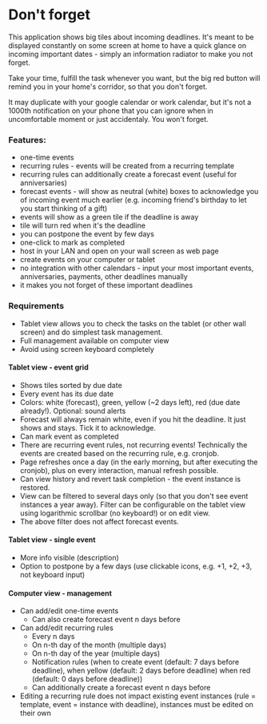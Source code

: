 # Don't forget

This application shows big tiles about incoming deadlines. It's meant to be displayed constantly on some screen at home
to have a quick glance on incoming important dates - simply an information radiator to make you not forget.

Take your time, fulfill the task whenever you want, but the big red button will remind you in your home's corridor, so
that you don't forget.

It may duplicate with your google calendar or work calendar, but it's not a 1000th notification on your phone that you can ignore when in uncomfortable moment or just accidentaly. You won't forget.

### Features:

- one-time events
- recurring rules - events will be created from a recurring template
- recurring rules can additionally create a forecast event (useful for anniversaries)
- forecast events - will show as neutral (white) boxes to acknowledge you of incoming event much earlier
  (e.g. incoming friend's birthday to let you start thinking of a gift)  
- events will show as a green tile if the deadline is away
- tile will turn red when it's the deadline
- you can postpone the event by few days
- one-click to mark as completed
- host in your LAN and open on your wall screen as web page
- create events on your computer or tablet
- no integration with other calendars - input your most important events, anniversaries, 
  payments, other deadlines manually
- it makes you not forget of these important deadlines

### Requirements

- Tablet view allows you to check the tasks on the tablet (or other wall screen) and do simplest task management.
- Full management available on computer view
- Avoid using screen keyboard completely

#### Tablet view - event grid

- Shows tiles sorted by due date
- Every event has its due date
- Colors: white (forecast), green, yellow (~2 days left), red (due date already!). Optional: sound alerts
- Forecast will always remain white, even if you hit the deadline. It just shows and stays. 
  Tick it to acknowledge.
- Can mark event as completed
- There are recurring event rules, not recurring events!  Technically the events are created based on the recurring rule, e.g. cronjob.
- Page refreshes once a day (in the early morning, but after executing the cronjob), plus on every interaction, manual refresh possible.
- Can view history and revert task completion - the event instance is restored.
- View can be filtered to several days only (so that you don't see event instances a year away). 
  Filter can be configurable on the tablet view using logarithmic scrollbar (no keyboard!)
  or on edit view.
- The above filter does not affect forecast events.

#### Tablet view - single event

- More info visible (description)
- Option to postpone by a few days (use clickable icons, e.g. +1, +2, +3, not keyboard input)

#### Computer view - management

- Can add/edit one-time events
  - Can also create forecast event n days before
- Can add/edit recurring rules
    - Every n days
    - On n-th day of the month (multiple days)
    - On n-th day of the year (multiple days)
    - Notification rules (when to create event (default: 7 days before deadline), when yellow (default: 2 days before deadline) when red (default: 0 days before deadline))
    - Can additionally create a forecast event n days before
- Editing a recurring rule does not impact existing event instances (rule = template, event = instance with deadline), instances must be edited on their own
